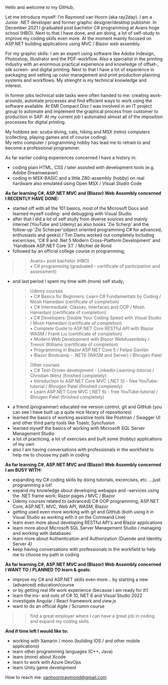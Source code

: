 Hello and welcome to my GitHub,

Let me introduce myself: I’m Raymond van Hoorn (aka ray2day). I am a Junior .NET developer and former graphic designer/desktop publisher. In December 2021 I graduated post bachelor C# programming at Avans hoge school (HBO). Next to that I have done, and am doing, a lot of self-study to improve my coding skills even more. At the moment mainly focused on ASP.NET building applications using MVC / Blazor web assembly. 

For my graphic skills: I am an expert using software like Adobe Indesign, Photoshop, Illustrator and the PDF-workflow. Also a specialist in the printing industry with an enormous practical experience and knowledge of offset-, silk screen- and digital printing. Next to that I have a lot of experience in packaging and setting up color management and print production planning systems and workflows. My strenght is my technical knowledge and interest.

In former jobs technical side tasks were often handed to me: creating work-arounds, automate processes and find efficient ways to work using the software available. At EMI Compact Disc I was involved in an IT project group to automate and implement the graphical process from customer to production in SAP. At my current job I automated almost all of the imposition processes for digital printing. 

My hobbies are: scuba diving, cats, hiking and MSX (retro) computers (collecting, playing games and of course coding).<BR />My retro computer / programming hobby has lead me to retrain to and become a professional programmer.



As far earlier coding experiences concerned I have a history in:
- coding plain HTML, CSS / later assisted with development tools (e.g. Adobe Dreamweaver)
- coding in MSX-BASIC and a little Z80-assembly (hobby) on real hardware also emulated using Open MSX / Visual Studio Code



**As far learning C#, ASP.NET MVC and (Blazor) Web Assembly concerned I RECENTLY HAVE DONE:**
- started off with all the 101 basics, most of the Microsoft Docs and learned myself coding- and debugging with Visual Studio
- after that I did a lot of self study from diverse sources and mainly internet (YouTube and Udemy) as also books 'Zie Scherp' and the follow-up 'Zie Scherper'(object oriented programming C# for advanced, enthusiasts and geeks) / Tim Dams worked out completely including excercises, 'C# 9 and .Net 5 Modern Cross-Platform Development' and 'Handboek ASP.NET Core 3.1' / Michiel de Rond
- followed by an official college course in programming;
>> Avans+ post bachelor (HBO)</BR>
• C# programming (graduated - certificate of participation and assessment)
- and last period I spent my time with (more) self study;
>> Udemy courses</BR>
• C# Basics for Beginners: Learn C# Fundamentals by Coding / Mosh Hamedani (certificate of completion)</BR>
• C# Intermediate: Classes, Interfaces and OOP / Mosh Hamedani (certificate of completion)</BR>
• C# Developers: Double Your Coding Speed with Visual Studio / Mosh Hamedani (certificate of completion)</BR>
• Complete Guide to ASP.NET Core RESTful API with Blazor WASM / Frank Liu (certificate of completion)</BR>
• Modern Web Development with Blazor WebAssembley / Trevoir Williams (certificate of completion)</BR>
• Programming in Blazor ASP.NET Core 5 / Felipe Gavilán</BR>
• Blazor Bootcamp - .NET6 (WASM and Server) / Bhrugen Patel</P>
Other courses</BR>
>>• C# Test-Driven development - LinkedIn Learning-tutorial / Christian Wenz (finished completely)</BR>
• Introduction to ASP.NET Core MVC (.NET 5) - free YouTube-tutorial / Bhrugen Patel (finished completely)</BR>
• Learn ASP.NET Core MVC (.NET 6) - free YouTube-tutorial / Bhrugen Patel (finished completely)</P>
- a friend (programmer) educated me version control, git and GitHub (you can see I have built up a quite nice library of repositories)
- learned the basics of working assistive tools like Postman / Swagger UI and other third party tools like Toastr, Syncfusion
- learned myself the basics of working with Microsoft SQL Server Management Studio
- a lot of practicing, a lot of exercises and built some (hobby) applications of my own
- also I am having conversations with professionals in the workfield to help me to choose my path in coding


**As far learning C#, ASP.NET MVC and (Blazor) Web Assembly concerned I am BUSY WITH:**
- expanding my C# coding skills by doing tutorials, excercises, etc. ...just programming a lot!</BR>
- expand my knowledge about developing webapps and -services using the .NET frame work; Razor pages / MVC / Blazor
- Udemy courses related to (advanced) C# OOP programming, ASP.NET Core, ASP.NET, MVC, Web API, WASM, Blazor
- getting used even more working with git and GitHub (both using it in Visual Studio as working with it on the Command Line)
- learn even more about developing RESTful API's and Blazor applications
- learn more about Microsoft SQL Server Management Studio / managing and working with databases
- learn more about Authentication and Authorization (Duende and Identity Server 4)
- keep having conversations with professionals in the workfield to help me to choose my path in coding


**As far learning C#, ASP.NET MVC and (Blazor) Web Assembly concerned I WANT TO / PLANNED TO learn & goals:**
- improve my C# and ASP.NET skills even more... by starting a new (advanced) education/course
- or by getting real life work experience (because I am ready for it!)
- learn the ins- and outs of C# 10, NET 6 and Visual Studio 2022
- investigate Angular / React framework and view.js
- want to do an official Agile / Scrumm course

>> find a great employer where I can have a great job in coding and expand my coding skills


**And if time left I would like to:**
- working with Xamarin / mono (building IOS / and other mobile applications)
- learn other programming languages (C++, Java)
- learn (more) about Xcode
- learn to work with Azure DevOps
- learn Unity game development


How to reach me:
vanhoornraymond@gmail.com
